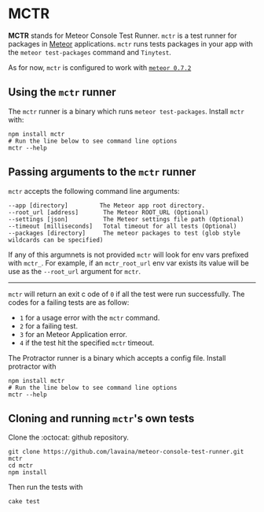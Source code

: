 MCTR
==========

**MCTR** stands for Meteor Console Test Runner. ```mctr``` is a test runner for packages in [Meteor](https://www.meteor.com/) applications. ```mctr``` runs tests packages in your app with the ```meteor test-packages``` command and ```Tinytest```.

As for now, ```mctr``` is configured to work with [```meteor 0.7.2```](https://github.com/meteor/meteor/tree/release/0.7.2/)



Using the ```mctr``` runner
---------------------------

The ```mctr``` runner is a binary which runs ```meteor test-packages```. Install ```mctr``` with:

    npm install mctr
    # Run the line below to see command line options
    mctr --help


Passing arguments to the ```mctr``` runner
---------------------------
```mctr``` accepts the following command line arguments:

	--app [directory]         The Meteor app root directory.
    --root_url [address]       The Meteor ROOT_URL (Optional)
    --settings [json]          The Meteor settings file path (Optional)
    --timeout [milliseconds]   Total timeout for all tests (Optional)
    --packages [directory]     The meteor packages to test (glob style wildcards can be specified)


If any of this argumnets is not provided ```mctr``` will look for env vars prefixed with ```mctr_```. For example, if an ```mctr_root_url``` env var  exists its value will be use as the ```--root_url``` argument for ```mctr```.

---------------------------

```mctr``` will return an exit c ode of ```0``` if all the test were run successfully. The codes for a failing tests are as follow:

* ```1``` for a usage error with the ```mctr``` command.
* ```2``` for a failing test.
* ```3``` for an Meteor Application error.
* ```4``` if the test hit the specified ```mctr``` timeout.

The Protractor runner is a binary which accepts a config file. Install protractor with

    npm install mctr
    # Run the line below to see command line options
    mctr --help


Cloning and running ```mctr```'s own tests
------------------------------------------
Clone the :octocat: github repository.

    git clone https://github.com/lavaina/meteor-console-test-runner.git mctr
    cd mctr
    npm install


Then run the tests with

    cake test
